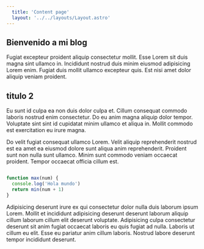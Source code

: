 ```yaml
---
  title: 'Content page'
  layout: '../../layouts/Layout.astro'
---
```


## Bienvenido a mi blog

Fugiat excepteur proident aliquip consectetur mollit. Esse Lorem sit duis magna sint ullamco in. Incididunt nostrud duis minim eiusmod adipisicing Lorem enim. Fugiat duis mollit ullamco excepteur quis. Est nisi amet dolor aliquip veniam proident.

## titulo 2

Eu sunt id culpa ea non duis dolor culpa et. Cillum consequat commodo laboris nostrud enim consectetur. Do eu anim magna aliquip dolor tempor. Voluptate sint sint id cupidatat minim ullamco et aliqua in. Mollit commodo est exercitation eu irure magna.

Do velit fugiat consequat ullamco Lorem. Velit aliquip reprehenderit nostrud est ea amet ea eiusmod dolore sunt aliqua anim reprehenderit. Proident sunt non nulla sunt ullamco. Minim sunt commodo veniam occaecat proident. Tempor occaecat officia cillum est.

``` javascript

function max(num) {
  console.log('Hola mundo')
  return min(num + 1)
}

```

Adipisicing deserunt irure ex qui consectetur dolor nulla duis laborum ipsum Lorem. Mollit et incididunt adipisicing deserunt deserunt laborum aliquip cillum laborum cillum elit deserunt voluptate. Adipisicing culpa consectetur deserunt sit anim fugiat occaecat laboris eu quis fugiat ad nulla. Laboris ut cillum eu elit. Esse eu pariatur anim cillum laboris. Nostrud labore deserunt tempor incididunt deserunt.
